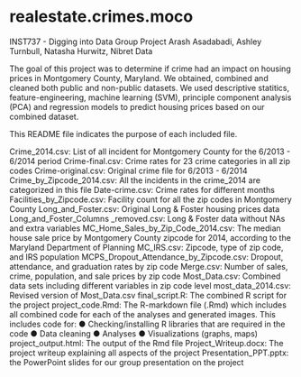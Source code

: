 # realestate.crimes.moco
INST737 - Digging into Data Group Project
Arash Asadabadi, Ashley Turnbull, Natasha Hurwitz, Nibret Data

The goal of this project was to determine if crime had an impact on housing prices in Montgomery County, Maryland. 
We obtained, combined and cleaned both public and non-public datasets.  We used descriptive statitics, feature-engineering,
machine learning (SVM), principle component analysis (PCA) and regression models to predict housing prices based on our combined dataset.

This README file indicates the purpose of each included file.

Crime_2014.csv: List of all incident for Montgomery County for the 6/2013 - 6/2014 period
Crime-final.csv: Crime rates for 23 crime categories in all zip codes
Crime-original.csv: Original crime file for 6/2013 - 6/2014
Crime_by_Zipcode_2014.csv: All the incidents in the crime_2014 are categorized in this file
Date-crime.csv: Crime rates for different months
Facilities_by_Zipcode.csv: Facility count for all the zip codes in Montgomery County
Long_and_Foster.csv: Original Long & Foster housing prices data
Long_and_Foster_Columns _removed.csv: Long & Foster data without NAs and extra variables
MC_Home_Sales_by_Zip_Code_2014.csv: The median house sale price by Montgomery County zipcode for 2014, according to the Maryland Department of Planning
MC_IRS.csv: Zipcode, type of zip code, and IRS population
MCPS_Dropout_Attendance_by_Zipcode.csv: Dropout, attendance, and graduation rates by zip code
Merge.csv: Number of sales, crime, population, and sale prices by zip code
Most_Data.csv: Combined data sets including different variables in zip code level
most_data_2014.csv: Revised version of Most_Data.csv
final_script.R: The combined R script for the project
project_code.Rmd: The R-markdown file (.Rmd) which includes all combined code for each of the analyses and generated images.  This includes code for:
●	Checking/installing R libraries that are required in the code
●	Data cleaning
●	Analyses
●	Visualizations (graphs, maps)
project_output.html: The output of the Rmd file
Project_Writeup.docx: The project writeup explaining all aspects of the project
Presentation_PPT.pptx: the PowerPoint slides for our group presentation on the project
